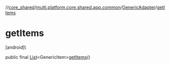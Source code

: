 //[core_shared](../../../index.md)/[multi.platform.core.shared.app.common](../index.md)/[GenericAdapter](index.md)/[getItems](get-items.md)

# getItems

[android]\

public final [List](https://docs.oracle.com/javase/8/docs/api/java/util/List.html)&lt;GenericItem&gt;[getItems](get-items.md)()
